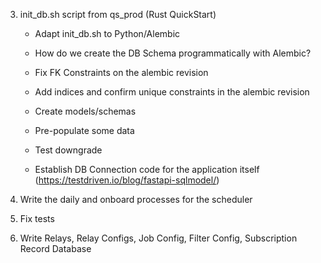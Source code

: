 3. init_db.sh script from qs_prod (Rust QuickStart)
    - Adapt init_db.sh to Python/Alembic
    - How do we create the DB Schema programmatically with Alembic?
    - Fix FK Constraints on the alembic revision
    - Add indices and confirm unique constraints in the alembic revision
    
    - Create models/schemas
    - Pre-populate some data
    - Test downgrade
    - Establish DB Connection code for the application itself (https://testdriven.io/blog/fastapi-sqlmodel/)

4. Write the daily and onboard processes for the scheduler
5. Fix tests
6. Write Relays, Relay Configs, Job Config, Filter Config, Subscription Record Database
